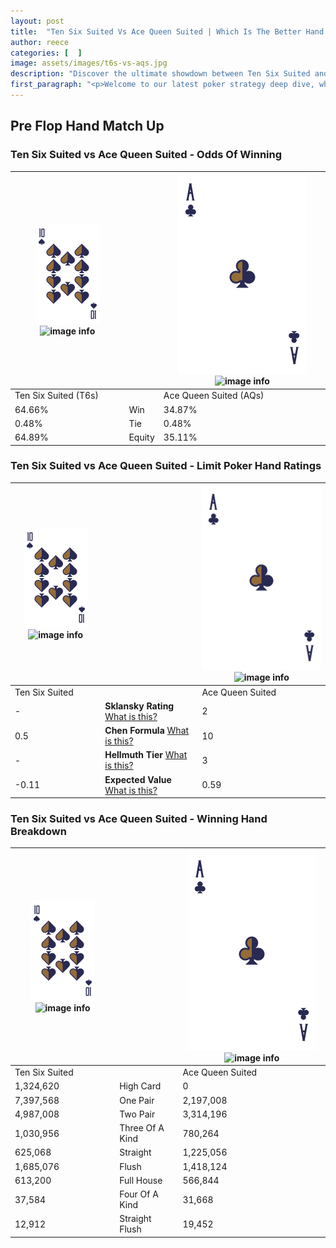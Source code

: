 ```yaml
---
layout: post
title:  "Ten Six Suited Vs Ace Queen Suited | Which Is The Better Hand In Poker? A Complete Guide"
author: reece
categories: [  ]
image: assets/images/t6s-vs-aqs.jpg
description: "Discover the ultimate showdown between Ten Six Suited and Ace Queen Suited in poker! Uncover the odds, strategies, and scenarios where one hand triumphs over the other. Get ready to up your poker game with this thrilling analysis."
first_paragraph: "<p>Welcome to our latest poker strategy deep dive, where we're pitting two distinct hands against each other in a high-stakes showdown: Ten Six Suited vs Ace Queen Suited.</p><p>In the dynamic world of poker, every decision counts, and knowing which hand holds the upper hand is key to your success at the table.</p><p>In this article, we'll dissect these two hands, explore the scenarios where one dominates the other, and equip you with the knowledge to make strategic choices that can tip the odds in your favor.</p><p>Get ready to unravel the intriguing dynamics of these poker hands and elevate your game to new heights.</p>"
---
```




[comment]: # (sp0)

## Pre Flop Hand Match Up

<div class="table hand-ratings" markdown="1"> 



### Ten Six Suited vs Ace Queen Suited - Odds Of Winning


    
| ![image info](assets/images/hand1/T.png) ![image info](assets/images/hand1/6s.png) |  | ![image info](assets/images/hand2/A.png) ![image info](assets/images/hand2/Qs.png) |
| -------- | -------- | -------- |
| Ten Six Suited (T6s) |  | Ace Queen Suited (AQs) |
| 64.66% | Win | 34.87% |
| 0.48% | Tie | 0.48% |
| 64.89% | Equity | 35.11% |




[comment]: # (sp1)



### Ten Six Suited vs Ace Queen Suited - Limit Poker Hand Ratings


    
| ![image info](assets/images/hand1/T.png) ![image info](assets/images/hand1/6s.png) |  | ![image info](assets/images/hand2/A.png) ![image info](assets/images/hand2/Qs.png) |
| -------- | -------- | -------- |
| Ten Six Suited |  | Ace Queen Suited |
| - | **Sklansky Rating** [What is this?](/sklansky-rating-explained) | 2 |
| 0.5 | **Chen Formula** [What is this?](/chen-formula-explained) | 10 |
| - | **Hellmuth Tier** [What is this?](/Hellmuth-tier-explained) | 3 |
| -0.11 | **Expected Value** [What is this?](/expected-value-explained) | 0.59 |




[comment]: # (sp2)



### Ten Six Suited vs Ace Queen Suited - Winning Hand Breakdown


    
| ![image info](assets/images/hand1/T.png) ![image info](assets/images/hand1/6s.png) |  | ![image info](assets/images/hand2/A.png) ![image info](assets/images/hand2/Qs.png) |
| -------- | -------- | -------- |
| Ten Six Suited |  | Ace Queen Suited |
| 1,324,620 | High Card | 0 |
| 7,397,568 | One Pair | 2,197,008 |
| 4,987,008 | Two Pair | 3,314,196 |
| 1,030,956 | Three Of A Kind | 780,264 |
| 625,068 | Straight | 1,225,056 |
| 1,685,076 | Flush | 1,418,124 |
| 613,200 | Full House | 566,844 |
| 37,584 | Four Of A Kind | 31,668 |
| 12,912 | Straight Flush | 19,452 |




[comment]: # (sp3)



</div>

[comment]: # (sp4)



[comment]: # (sp5)

